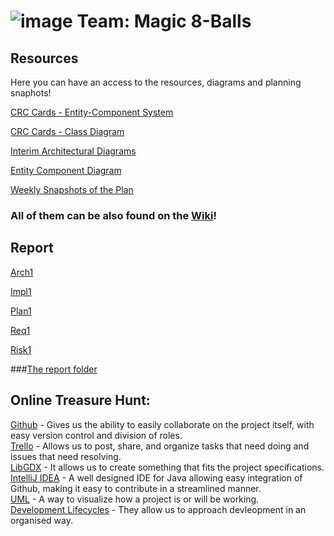# ![image](https://user-images.githubusercontent.com/68441699/215606234-cde9b149-eb91-401c-bb5d-5fb7e019c137.png) Team: Magic 8-Balls


## Resources
Here you can have an access to the resources, diagrams and planning snaphots!

[CRC Cards - Entity-Component System](https://github.com/sl3416/ENG1-Group-8/wiki/CRC--Entity-Component)

[CRC Cards - Class Diagram](https://github.com/sl3416/ENG1-Group-8/wiki/CRC-Cards--Class-Diagram)

[Interim Architectural Diagrams](https://github.com/sl3416/ENG1-Group-8/wiki/Interim-Versions-of-Arcitecture-Diagrams-(Class))

[Entity Component Diagram](https://github.com/sl3416/ENG1-Group-8/wiki/The-ECS-Diagram)

[Weekly Snapshots of the Plan](https://github.com/sl3416/ENG1-Group-8/wiki/Weekly-Snapshots)

### All of them can be also found on the [Wiki](https://github.com/sl3416/ENG1-Group-8/wiki)!


## Report
[Arch1](https://docs.google.com/document/d/1M5Yc-ynWV8Ukr0fjD9w3T7CTatjXMj0c-6p1O0sKkSQ/edit?usp=share_link)

[Impl1](https://docs.google.com/document/d/1jW1BKm_5LOsY1s1j56_DcH_8T7j3AppgKQkAKZSlx34/edit?usp=share_link)

[Plan1](https://docs.google.com/document/d/16l5FANKZ8jkmoPDqqGsnmnXT41itee0pT8Tf41NRDzg/edit?usp=share_link)

[Req1](https://docs.google.com/document/d/1v9SeU0xybvgMnu_iAfMkNvVOgKTXml8ctnm7z2AHQfY/edit?usp=share_link)

[Risk1](https://docs.google.com/document/d/1TrysNWfQHdmad1fb4CCPhGj1Rx8RXBj1aNFfJbQ04xI/edit?usp=share_link)

###[The report folder](https://drive.google.com/drive/folders/1Xmb76T2WvTTvEUyZEF-8N4JnQRx0Cbzm?usp=sharing)



## Online Treasure Hunt:
[Github](https://www.github.com) - Gives us the ability to easily collaborate on the project itself, with easy version control and division of roles.<br/>
[Trello](https://www.trello.com) - Allows us to post, share, and organize tasks that need doing and issues that need resolving.<br/>
[LibGDX](https://www.libgdx.com) - It allows us to create something that fits the project specifications.<br/>
[IntelliJ IDEA](https://www.jetbrains.com/idea/) - A well designed IDE for Java allowing easy integration of Github, making it easy to contribute in a streamlined manner.<br/>
[UML](https://tallyfy.com/uml-diagram/) - A way to visualize how a project is or will be working.<br/>
[Development Lifecycles](https://www.roberthalf.co.uk/advice/industry-insights/6-basic-sdlc-methodologies-which-one-best) - They allow us to approach devleopment in an organised way.

